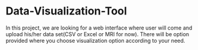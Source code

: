 # Data-Visualization-Tool
In this project, we are looking for a web interface where user will come and upload his/her data set(CSV or Excel or MRI for now). There will be option provided where you choose visualization option according to your need.
